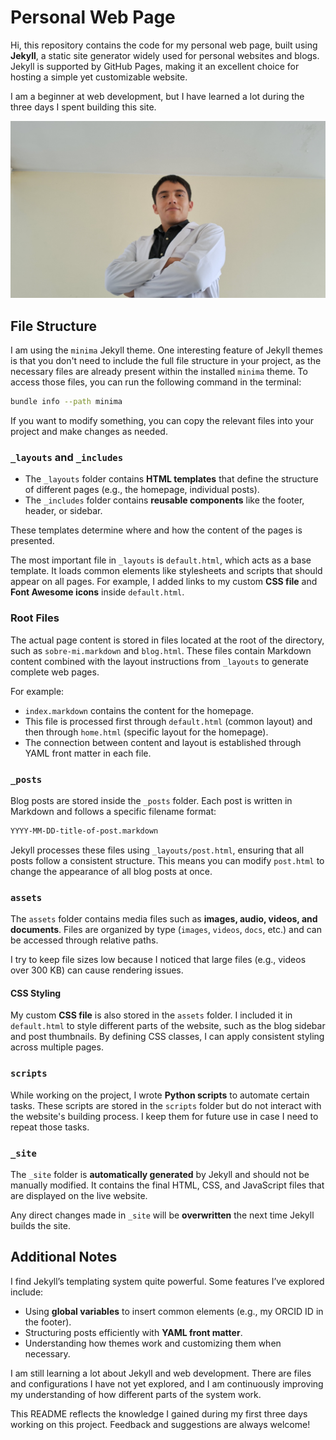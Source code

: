 # Personal Web Page

Hi, this repository contains the code for my personal web page, built using **Jekyll**, a static site generator widely used for personal websites and blogs. Jekyll is supported by GitHub Pages, making it an excellent choice for hosting a simple yet customizable website.

I am a beginner at web development, but I have learned a lot during the three days I spent building this site.

![Myself](assets/images/20240416_153409.jpg)

## File Structure

I am using the `minima` Jekyll theme. One interesting feature of Jekyll themes is that you don't need to include the full file structure in your project, as the necessary files are already present within the installed `minima` theme. To access those files, you can run the following command in the terminal:

```sh
bundle info --path minima
```

If you want to modify something, you can copy the relevant files into your project and make changes as needed.

### `_layouts` and `_includes`

- The `_layouts` folder contains **HTML templates** that define the structure of different pages (e.g., the homepage, individual posts).
- The `_includes` folder contains **reusable components** like the footer, header, or sidebar.

These templates determine where and how the content of the pages is presented.

The most important file in `_layouts` is `default.html`, which acts as a base template. It loads common elements like stylesheets and scripts that should appear on all pages. For example, I added links to my custom **CSS file** and **Font Awesome icons** inside `default.html`.

### Root Files

The actual page content is stored in files located at the root of the directory, such as `sobre-mi.markdown` and `blog.html`. These files contain Markdown content combined with the layout instructions from `_layouts` to generate complete web pages.

For example:
- `index.markdown` contains the content for the homepage.
- This file is processed first through `default.html` (common layout) and then through `home.html` (specific layout for the homepage).
- The connection between content and layout is established through YAML front matter in each file.

### `_posts`

Blog posts are stored inside the `_posts` folder. Each post is written in Markdown and follows a specific filename format:

```sh
YYYY-MM-DD-title-of-post.markdown
```

Jekyll processes these files using `_layouts/post.html`, ensuring that all posts follow a consistent structure. This means you can modify `post.html` to change the appearance of all blog posts at once.

### `assets`

The `assets` folder contains media files such as **images, audio, videos, and documents**. Files are organized by type (`images`, `videos`, `docs`, etc.) and can be accessed through relative paths.

I try to keep file sizes low because I noticed that large files (e.g., videos over 300 KB) can cause rendering issues.

#### CSS Styling

My custom **CSS file** is also stored in the `assets` folder. I included it in `default.html` to style different parts of the website, such as the blog sidebar and post thumbnails. By defining CSS classes, I can apply consistent styling across multiple pages.

### `scripts`

While working on the project, I wrote **Python scripts** to automate certain tasks. These scripts are stored in the `scripts` folder but do not interact with the website's building process. I keep them for future use in case I need to repeat those tasks.

### `_site`

The `_site` folder is **automatically generated** by Jekyll and should not be manually modified. It contains the final HTML, CSS, and JavaScript files that are displayed on the live website.

Any direct changes made in `_site` will be **overwritten** the next time Jekyll builds the site.

## Additional Notes

I find Jekyll’s templating system quite powerful. Some features I’ve explored include:

- Using **global variables** to insert common elements (e.g., my ORCID ID in the footer).
- Structuring posts efficiently with **YAML front matter**.
- Understanding how themes work and customizing them when necessary.

I am still learning a lot about Jekyll and web development. There are files and configurations I have not yet explored, and I am continuously improving my understanding of how different parts of the system work.

This README reflects the knowledge I gained during my first three days working on this project. Feedback and suggestions are always welcome!

